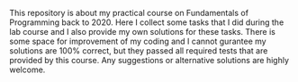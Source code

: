 This repository is about my practical course on Fundamentals of Programming back to 2020. Here I collect some tasks that I did during the lab course and I also provide my own solutions for these tasks. There is some space for improvement of my coding and I cannot gurantee my solutions are 100% correct, but they passed all required tests that are provided by this course. Any suggestions or alternative solutions are highly welcome. 